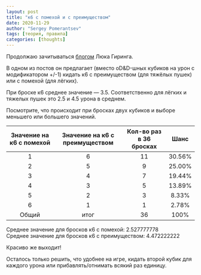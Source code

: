 ```yaml
---
layout: post
title: "к6 c помехой и с преимуществом"
date: 2020-11-29
author: "Sergey Pomerantsev"
tags: [теория, правила]
categories: [thoughts]
---
```


Продолжаю зачитываться [блогом](lukegearing.blot.im/) Люка Гиринга.

В одном из постов он предлагает (вместо oD&D-шных кубиков на урон с модификатором +/-1) кидать к6 с преимуществом (для тяжёлых пушек) или с помехой (для лёгких).

При броске к6 среднее значение — 3.5. Соответственно для лёгких и тяжелых пушек это 2.5 и 4.5 урона в среднем.

Посмотрите, что происходит при бросках двух кубиков и выборе меньшего или большего значений.

| Значение на к6 с помехой | Значение на к6 с преимуществом | Кол-во раз в 36 бросках | Шанс |
|:--:|:--:|:--:|:--:|
| 1 | 6 | 11 | 30.56% |
| 2 | 5 | 9 | 25.00% |
| 3 | 4 | 7 | 19.44% |
| 4 | 3 | 5 | 13.89% |
| 5 | 2 | 3 | 8.33% |
| 6 | 1 | 1 | 2.78% |
| Общий | итог | 36 | 100% |

Среднее значение для бросков к6 с помехой: 2.527777778  
Среднее значение для бросков к6 с преимуществом: 4.472222222

Красиво же выходит!

Осталось только решить, что удобнее на игре, кидать второй кубик для каждого урона или прибавлять/отнимать всякий раз единицу.
